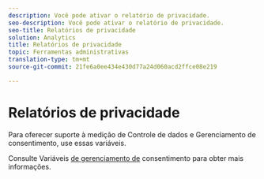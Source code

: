 ```yaml
---
description: Você pode ativar o relatório de privacidade.
seo-description: Você pode ativar o relatório de privacidade.
seo-title: Relatórios de privacidade
solution: Analytics
title: Relatórios de privacidade
topic: Ferramentas administrativas
translation-type: tm+mt
source-git-commit: 21fe6a0ee434e430d77a24d060acd2ffce08e219

---
```



# Relatórios de privacidade

Para oferecer suporte à medição de Controle de dados e Gerenciamento de consentimento, use essas variáveis.

Consulte Variáveis [de gerenciamento de](/help/admin/c-data-governance/consent-variables.md) consentimento para obter mais informações.

